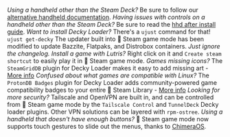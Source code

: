 *Using a handheld other than the Steam Deck?* Be sure to follow our [alternative handheld documentation](https://github.com/ublue-os/bazzite#alternative-handhelds).
*Having issues with controls on a handheld other than the Steam Deck?* Be sure to read the [hhd after install guide](https://github.com/hhd-dev/hhd#after-install). 
*Want to install Decky Loader?* There's a `ujust` command for that! `ujust get-decky`
The updater built into 󰓓 Steam game mode has been modified to update Bazzite, Flatpaks, and Distrobox containers. *Just ignore the changelog.*
*Install a game with Lutris?* Right click on it and `Create steam shortcut` to easily play it in 󰓓 Steam game mode.
*Games missing icons?* The `SteamGridDB` plugin for Decky Loader makes it easy to add missing art - [More info](https://github.com/SteamGridDB/decky-steamgriddb)
*Confused about what games are compatible with Linux?* The `ProtonDB Badges` plugin for Decky Loader adds community-powered game compatibility badges to your entire 󰓓 Steam Library - [More info](https://github.com/OMGDuke/protondb-decky)
*Looking for more security?* Tailscale and OpenVPN are built in, and can be controlled from 󰓓 Steam game mode by the `Tailscale Control` and `TunnelDeck` Decky loader plugins. Other VPN solutions can be layered with `rpm-ostree`.
*Using a handheld that doesn't have enough buttons?* 󰓓 Steam game mode now supports touch gestures to slide out the menus, thanks to [ChimeraOS](https://chimeraos.org/).